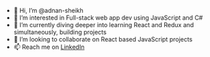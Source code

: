 - 👋 Hi, I’m @adnan-sheikh
- 👀 I’m interested in Full-stack web app dev using JavaScript and C#
- 🌱 I’m currently diving deeper into learning React and Redux and simultaneously, building projects
- 💞️ I’m looking to collaborate on React based JavaScript projects
- 📫 Reach me on [LinkedIn](https://www.linkedin.com/in/adnan-sheikh/)

<!---
adnan-sheikh/adnan-sheikh is a ✨ special ✨ repository because its `README.md` (this file) appears on your GitHub profile.
You can click the Preview link to take a look at your changes.
--->
